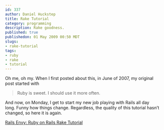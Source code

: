 ```yaml
--- 
id: 337
author: Daniel Huckstep
title: Rake Tutorial
category: programming
description: Rake goodness.
published: true
publishedon: 01 May 2009 00:50 MDT
slugs: 
- rake-tutorial
tags: 
- ruby
- rake
- tutorial
---
```

Oh me, oh my. When I first posted about this, in June of 2007, my
original post started with

> Ruby is sweet. I should use it more often.

And now, on Monday, I get to start my new job playing with Rails all day
long. Funny how things change. Regardless, the quality of this tutorial
hasn’t changed, so here it is again.

[Rails Envy: Ruby on Rails Rake
Tutorial](http://www.railsenvy.com/2007/6/11/ruby-on-rails-rake-tutorial)